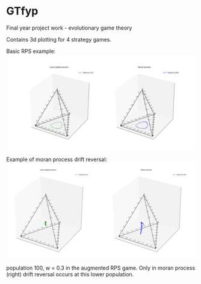 # GTfyp
Final year project work - evolutionary game theory 


Contains 3d plotting for 4 strategy games.

Basic RPS example: 
![alt text](image.png)





Example of moran process drift reversal:
![alt text](image-1.png)



population 100, w = 0.3 in the augmented RPS game. Only in moran process (right) drift reversal occurs at this lower population.